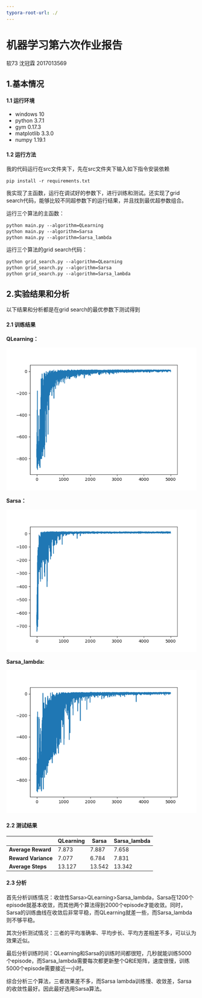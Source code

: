 ```yaml
---
typora-root-url: ./
---
```


# 机器学习第六次作业报告

软73 沈冠霖 2017013569

## 1.基本情况

#### 1.1 运行环境

- windows 10
- python 3.7.1
- gym 0.17.3
- matplotlib 3.3.0
- numpy 1.19.1

#### 1.2 运行方法

我的代码运行在src文件夹下，先在src文件夹下输入如下指令安装依赖

```shell
pip install -r requirements.txt
```

我实现了主函数，运行在调试好的参数下，进行训练和测试。还实现了grid search代码，能够比较不同超参数下的运行结果，并且找到最优超参数组合。

运行三个算法的主函数：

```shell
python main.py --algorithm=QLearning
python main.py --algorithm=Sarsa
python main.py --algorithm=Sarsa_lambda
```

运行三个算法的grid search代码：

```shell
python grid_search.py --algorithm=QLearning
python grid_search.py --algorithm=Sarsa
python grid_search.py --algorithm=Sarsa_lambda
```

## 2.实验结果和分析

以下结果和分析都是在grid search的最优参数下测试得到

#### 2.1 训练结果

**QLearning：**

![QLearning](QLearning.png)



**Sarsa：**

![Sarsa](Sarsa.png)

**Sarsa_lambda:**

![Sarsa_lambda](Sarsa_lambda.png)

#### 2.2 测试结果

|                     | QLearning | Sarsa  | Sarsa_lambda |
| ------------------- | --------- | ------ | ------------ |
| **Average Reward**  | 7.873     | 7.887  | 7.658        |
| **Reward Variance** | 7.077     | 6.784  | 7.831        |
| **Average Steps**   | 13.127    | 13.542 | 13.342       |

#### 2.3 分析

首先分析训练情况：收敛性Sarsa>QLearning>Sarsa_lambda，Sarsa在1200个episode就基本收敛，而其他两个算法得到2000个episode才能收敛。同时，Sarsa的训练曲线在收敛后非常平稳，而QLearning就差一些，而Sarsa_lambda则不够平稳。

其次分析测试情况：三者的平均准确率、平均步长、平均方差相差不多，可以认为效果近似。

最后分析训练时间：QLearning和Sarsa的训练时间都很短，几秒就能训练5000个episode，而Sarsa_lambda需要每次都更新整个Q和E矩阵，速度很慢，训练5000个episode需要接近一小时。

综合分析三个算法，三者效果差不多，而Sarsa lambda训练慢、收敛差，Sarsa的收敛性最好。因此最好选用Sarsa算法。
